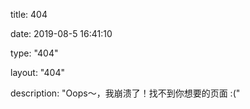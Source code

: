 title: 404

date: 2019-08-5 16:41:10

type: "404"

layout: "404"

description: "Oops～，我崩溃了！找不到你想要的页面 :("